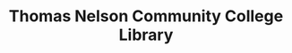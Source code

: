 ---
layout: repo
title: "Thomas Nelson Community College Library"
id: 16621
permalink: repos/16621/
---